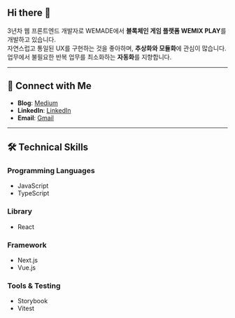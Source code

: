 ## Hi there 👋

3년차 웹 프론트엔드 개발자로 WEMADE에서 **블록체인 게임 플랫폼 WEMIX PLAY**를 개발하고 있습니다.  
자연스럽고 통일된 UX를 구현하는 것을 좋아하며, **추상화와 모듈화**에 관심이 많습니다.  
업무에서 불필요한 반복 업무를 최소화하는 **자동화**를 지향합니다.  

---

## 💼 **Connect with Me**  
- **Blog**: [Medium](#)  
- **LinkedIn**: [LinkedIn](#)  
- **Email**: [Gmail](#)  

---

## 🛠️ **Technical Skills**  

### **Programming Languages**  
- JavaScript  
- TypeScript  

### **Library**  
- React  

### **Framework**  
- Next.js  
- Vue.js  

### **Tools & Testing**  
- Storybook  
- Vitest  
